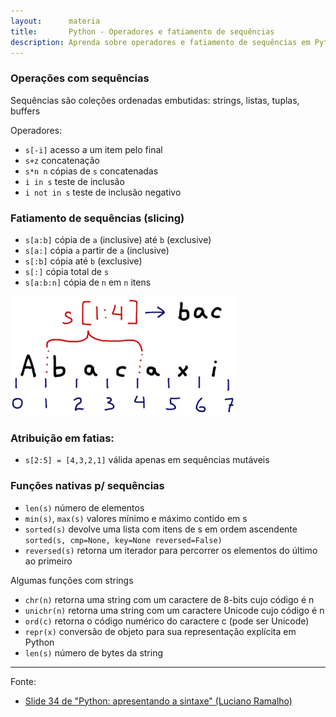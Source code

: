 ```yaml
---
layout:      materia
title:       Python - Operadores e fatiamento de sequências
description: Aprenda sobre operadores e fatiamento de sequências em Python
---
```



### Operações com sequências

Sequências são coleções ordenadas embutidas: strings, listas, tuplas, buffers

Operadores:

+ `s[-i]`      acesso a um item pelo final
+ `s+z`        concatenação
+ `s*n n`      cópias de `s` concatenadas
+ `i in s`     teste de inclusão
+ `i not in s` teste de inclusão negativo


### Fatiamento de sequências (slicing)

+ `s[a:b]` cópia de `a` (inclusive) até `b` (exclusive)
+ `s[a:]` cópia `a` partir de `a` (inclusive)
+ `s[:b]` cópia até `b` (exclusive)
+ `s[:]` cópia total de `s`
+ `s[a:b:n]` cópia de `n` em `n` itens 

![figura](python-fatiamento.png)


### Atribuição em fatias:

+ `s[2:5] = [4,3,2,1]`  válida apenas em sequências mutáveis


### Funções nativas p/ sequências

+ `len(s)` número de elementos
+ `min(s)`, `max(s)` valores mínimo e máximo contido em s
+ `sorted(s)` devolve uma lista com itens de s em ordem ascendente `sorted(s, cmp=None, key=None reversed=False)`
+ `reversed(s)` retorna um iterador para percorrer os elementos do último ao primeiro


Algumas funções com strings
+ `chr(n)` retorna uma string com um caractere de 8-bits cujo código é n
+ `unichr(n)` retorna uma string com um caractere Unicode cujo código é n
+ `ord(c)` retorna o código numérico do caractere c (pode ser Unicode)
+ `repr(x)` conversão de objeto para sua representação explícita em Python
+ `len(s)` número de bytes da string

<hr>
Fonte:

- [Slide 34 de "Python: apresentando a sintaxe" (Luciano Ramalho)](https://github.com/pythonprobr/pypratico/raw/master/academia/py_sintaxe.pdf "link-externo")
